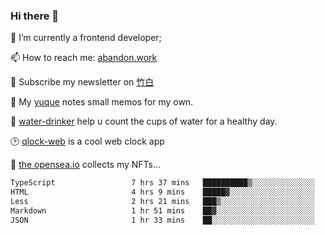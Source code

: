### Hi there 👋

<!--
**Alfxjx/Alfxjx** is a ✨ _special_ ✨ repository because its `README.md` (this file) appears on your GitHub profile.

Here are some ideas to get you started:

- 🔭 I’m currently working on ...
- 🌱 I’m currently learning ...
- 👯 I’m looking to collaborate on ...
- 🤔 I’m looking for help with ...
- 💬 Ask me about ...
- 📫 How to reach me: ...
- 😄 Pronouns: ...
- ⚡ Fun fact: ...
-->
🔭  I’m currently a frontend developer;

📫  How to reach me: [abandon.work](https://www.abandon.work/)

🎉  Subscribe my newsletter on [竹白](https://alfxjx.zhubai.love/)

🌱  My [yuque](https://www.yuque.com/alfxjx) notes small memos for my own.

🥤  [water-drinker](https://weldingboys.vercel.app/water) help u count the cups of water for a healthy day.

🕑  [qlock-web](https://qlock-web.vercel.app) is a cool web clock app

🌊  [the opensea.io](https://opensea.io/assets/0x495f947276749ce646f68ac8c248420045cb7b5e/29433830147332339639115006737701029562687338063458078299874716625823015632897) collects my NFTs...

<!--START_SECTION:waka-->

```txt
TypeScript                 7 hrs 37 mins   ██████████▒░░░░░░░░░░░░░░   41.42 %
HTML                       4 hrs 9 mins    █████▓░░░░░░░░░░░░░░░░░░░   22.57 %
Less                       2 hrs 21 mins   ███▒░░░░░░░░░░░░░░░░░░░░░   12.80 %
Markdown                   1 hr 51 mins    ██▓░░░░░░░░░░░░░░░░░░░░░░   10.06 %
JSON                       1 hr 33 mins    ██░░░░░░░░░░░░░░░░░░░░░░░   08.46 %
```

<!--END_SECTION:waka-->

